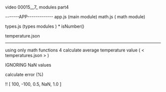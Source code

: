 video 00015__7_ modules part4

-------APP-------------
app.js    (main module)
math.js   ( math module)

types.js  (types modules )
            * isNumber()


temperature.json






------------------------
using only math functions 4
calculate average temperature value ( < temperatures.json > )

IGNORING NaN values

calculate error (%)

!! [ 100, -100, 0.5, NaN, 1.0 ]